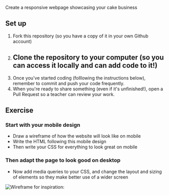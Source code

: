Create a responsive webpage showcasing your cake business

## Set up

1. Fork this repository (so you have a copy of it in your own Github account)
2. ## Clone the repository to your computer (so you can access it locally and can add code to it!)
3. Once you've started coding (folllowing the instructions below), remember to commit and push your code frequently.
4. When you're ready to share something (even if it's unfinished!), open a Pull Request so a teacher can review your work.

## Exercise

### Start with your mobile design

- Draw a wireframe of how the website will look like on mobile
- Write the HTML following this mobile design
- Then write your CSS for everything to look great on mobile

### Then adapt the page to look good on desktop

- Now add media queries to your CSS, and change the layout and sizing of elements so they make better use of a wider screen

![Wireframe for inspiration:](./images/mums-w-frame.jpg)
